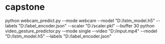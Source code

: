 # capstone

 python webcam_predict.py --mode webcam --model "D:/lstm_model.h5" --labels "D:/label_encoder.json" --scaler "D:/scaler.pkl" --buffer 30 
python video_gesture_predictor.py --mode single --video "D:/input.mp4" --model "D:/lstm_model.h5" --labels "D:/label_encoder.json" 
